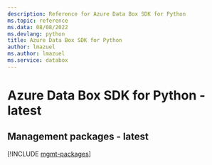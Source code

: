 ```yaml
---
description: Reference for Azure Data Box SDK for Python
ms.topic: reference
ms.data: 08/08/2022
ms.devlang: python
title: Azure Data Box SDK for Python
author: lmazuel
ms.author: lmazuel
ms.service: databox
---
```

# Azure Data Box SDK for Python - latest

## Management packages - latest
[!INCLUDE [mgmt-packages](data-box-mgmt-index.md)]